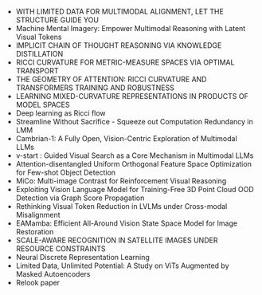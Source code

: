 - WITH LIMITED DATA FOR MULTIMODAL ALIGNMENT, LET THE STRUCTURE GUIDE YOU
- Machine Mental Imagery: Empower Multimodal Reasoning with Latent Visual Tokens
- IMPLICIT CHAIN OF THOUGHT REASONING VIA KNOWLEDGE DISTILLATION
- RICCI CURVATURE FOR METRIC-MEASURE SPACES VIA OPTIMAL TRANSPORT
- THE GEOMETRY OF ATTENTION: RICCI CURVATURE AND TRANSFORMERS TRAINING AND ROBUSTNESS
- LEARNING MIXED-CURVATURE REPRESENTATIONS IN PRODUCTS OF MODEL SPACES
- Deep learning as Ricci flow
- Streamline Without Sacrifice - Squeeze out Computation Redundancy in LMM
- Cambrian-1: A Fully Open, Vision-Centric Exploration of Multimodal LLMs
- v-start : Guided Visual Search as a Core Mechanism in Multimodal LLMs
- Attention-disentangled Uniform Orthogonal Feature Space Optimization for Few-shot Object Detection
- MiCo: Multi-image Contrast for Reinforcement Visual Reasoning
- Exploiting Vision Language Model for Training-Free 3D Point Cloud OOD Detection via Graph Score Propagation
- Rethinking Visual Token Reduction in LVLMs under Cross-modal Misalignment
- EAMamba: Efficient All-Around Vision State Space Model for Image Restoration
- SCALE-AWARE RECOGNITION IN SATELLITE IMAGES UNDER RESOURCE CONSTRAINTS
- Neural Discrete Representation Learning
- Limited Data, Unlimited Potential: A Study on ViTs Augmented by Masked Autoencoders
- Relook paper